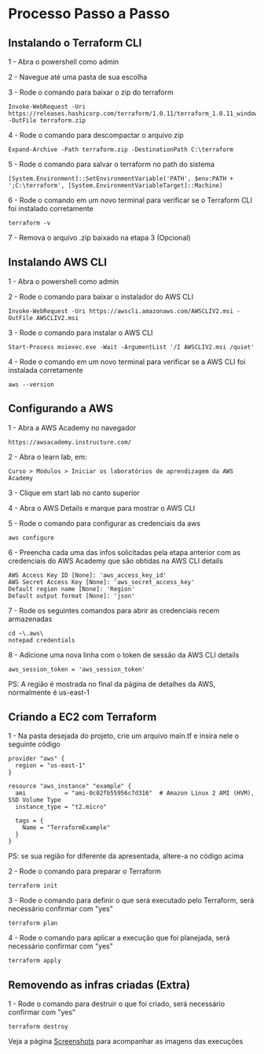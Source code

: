 # Processo Passo a Passo

## Instalando o Terraform CLI

1 - Abra o powershell como admin

2 - Navegue até uma pasta de sua escolha

3 - Rode o comando para baixar o zip do terraform

```
Invoke-WebRequest -Uri https://releases.hashicorp.com/terraform/1.0.11/terraform_1.0.11_windows_amd64.zip -OutFile terraform.zip
```

4 - Rode o comando para descompactar o arquivo zip

```
Expand-Archive -Path terraform.zip -DestinationPath C:\terraform
```

5 - Rode o comando para salvar o terraform no path do sistema

```
[System.Environment]::SetEnvironmentVariable('PATH', $env:PATH + ';C:\terraform', [System.EnvironmentVariableTarget]::Machine)
```

6 - Rode o comando em um novo terminal para verificar se o Terraform CLI foi instalado corretamente

```
terraform -v
```

7 - Remova o arquivo .zip baixado na etapa 3 (Opcional)

## Instalando AWS CLI

1 - Abra o powershell como admin

2 - Rode o comando para baixar o instalador do AWS CLI

```
Invoke-WebRequest -Uri https://awscli.amazonaws.com/AWSCLIV2.msi -OutFile AWSCLIV2.msi
```

3 - Rode o comando para instalar o AWS CLI

```
Start-Process msiexec.exe -Wait -ArgumentList '/I AWSCLIV2.msi /quiet'
```

4 - Rode o comando em um novo terminal para verificar se a AWS CLI foi instalada corretamente

```
aws --version
```

## Configurando a AWS

1 - Abra a AWS Academy no navegador

```
https://awsacademy.instructure.com/
```

2 - Abra o learn lab, em:

```
Curso > Módulos > Iniciar os laboratórios de aprendizagem da AWS Academy
```

3 - Clique em start lab no canto superior

4 - Abra o AWS Details e marque para mostrar o AWS CLI

5 - Rode o comando para configurar as credenciais da aws

```
aws configure
```

6 - Preencha cada uma das infos solicitadas pela etapa anterior com as credenciais do AWS Academy que são obtidas na AWS CLI details

```
AWS Access Key ID [None]: 'aws_access_key_id'
AWS Secret Access Key [None]: 'aws_secret_access_key'
Default region name [None]: 'Region'
Default output format [None]: 'json'
```

7 - Rode os seguintes comandos para abrir as credenciais recem armazenadas

```
cd ~\.aws\
notepad credentials
```

8 - Adicione uma nova linha com o token de sessão da AWS CLI details

```
aws_session_token = 'aws_session_token'
```

PS: A região é mostrada no final da página de detalhes da AWS, normalmente é us-east-1

## Criando a EC2 com Terraform

1 - Na pasta desejada do projeto, crie um arquivo main.tf e insira nele o seguinte código

```
provider "aws" {
  region = "us-east-1"
}

resource "aws_instance" "example" {
  ami           = "ami-0c02fb55956c7d316"  # Amazon Linux 2 AMI (HVM), SSD Volume Type
  instance_type = "t2.micro"

  tags = {
    Name = "TerraformExample"
  }
}
```

PS: se sua região for diferente da apresentada, altere-a no código acima

2 - Rode o comando para preparar o Terraform

```
terraform init
```

3 - Rode o comando para definir o que será executado pelo Terraform, será necessário confirmar com "yes"

```
terraform plan
```

4 - Rode o comando para aplicar a execução que foi planejada, será necessário confirmar com "yes"

```
terraform apply
```

## Removendo as infras criadas (Extra)

1 - Rode o comando para destruir o que foi criado, será necessário confirmar com "yes"

```
terraform destroy
```

Veja a página <a href="screenshots">Screenshots</a> para acompanhar as imagens das execuções
